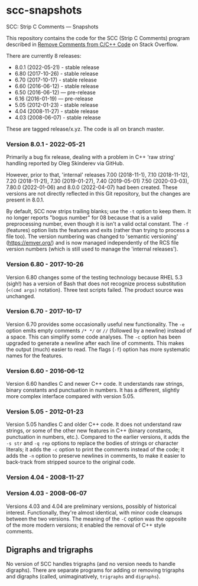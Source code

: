 # scc-snapshots
SCC: Strip C Comments — Snapshots

This repository contains the code for the SCC (Strip C Comments) program
described in [Remove Comments from C/C++
Code](http://stackoverflow.com/questions/2394017/) on Stack Overflow.

There are currently 8 releases:
* 8.0.1 (2022-05-21) - stable release
* 6.80  (2017-10-26) - stable release
* 6.70  (2017-10-17) - stable release
* 6.60  (2016-06-12) - stable release
* 6.50  (2016-06-12) — pre-release
* 6.16  (2016-01-19) — pre-release
* 5.05  (2012-01-23) - stable release
* 4.04  (2008-11-27) - stable release
* 4.03  (2008-06-07) - stable release

These are tagged release/x.yz.  The code is all on branch master.

### Version 8.0.1 - 2022-05-21

Primarily a bug fix release, dealing with a problem in C++ 'raw string'
handling reported by Oleg Skinderev via GitHub.

However, prior to that, 'internal' releases 7.00 (2018-11-1), 7.10
(2018-11-12), 7.20 (2018-11-21), 7.30 (2019-01-27), 7.40 (2019-05-01)
7.50 (2020-03-03), 7.80.0 (2022-01-06) and 8.0.0 (2022-04-07) had been
created.
These versions are not directly reflected in this Git repository, but
the changes are present in 8.0.1.

By default, SCC now strips trailing blanks; use the `-t` option to keep
them.
It no longer reports "bogus number" for 08 because that is a valid
preprocessing number, even though it is isn't a valid octal constant.
The `-f` (features) option lists the features and exits (rather than
trying to process a file too).
The version numbering was changed to 'semantic versioning'
(https://emver.org/) and is now managed independently of the RCS file
version numbers (which is still used to manage the 'internal releases').

### Version 6.80 - 2017-10-26

Version 6.80 changes some of the testing technology because RHEL 5.3
(sigh!) has a version of Bash that does not recognize process
substitution (`<(cmd args)` notation).
Three test scripts failed.
The product source was unchanged.

### Version 6.70 - 2017-10-17

Version 6.70 provides some occasionally useful new functionality.
The `-e` option emits empty comments `/* */` or `//` (followed by a
newline) instead of a space.
This can simplify some code analyses.
The `-c` option has been upgraded to generate a newline after each line
of comments.
This makes the output (much) easier to read.
The flags (`-f`) option has more systematic names for the features.

### Version 6.60 - 2016-06-12

Version 6.60 handles C and newer C++ code.
It understands raw strings, binary constants and punctuation in numbers.
It has a different, slightly more complex interface compared with version 5.05.

### Version 5.05 - 2012-01-23

Version 5.05 handles C and older C++ code.
It does not understand raw strings, or some of the other new features in
C++ (binary constants, punctuation in numbers, etc.).
Compared to the earlier versions, it adds the `-s str` and `-q rep`
options to replace the bodies of strings or character literals; it adds
the `-c` option to print the comments instead of the code; it adds the
`-n` option to preserve newlines in comments, to make it easier to
back-track from stripped source to the original code.

### Version 4.04 - 2008-11-27
### Version 4.03 - 2008-06-07

Versions 4.03 and 4.04 are preliminary versions, possibly of historical
interest.
Functionally, they're almost identical, with minor code cleanups between
the two versions.
The meaning of the `-C` option was the opposite of the more modern
versions; it enabled the removal of C++ style comments.

## Digraphs and trigraphs

No version of SCC handles trigraphs (and no version needs to handle
digraphs).
There are separate programs for adding or removing trigraphs and
digraphs (called, unimaginatively, `trigraphs` and `digraphs`).

